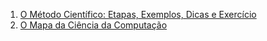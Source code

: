 1. [O Método Científico: Etapas, Exemplos, Dicas e Exercício](https://www.youtube.com/watch?v=yi0hwFDQTSQ)
1. [O Mapa da Ciência da Computação](https://www.youtube.com/watch?v=SzJ46YA_RaA)
